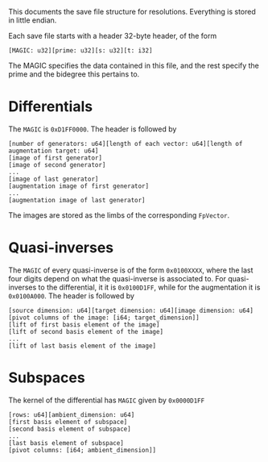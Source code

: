 This documents the save file structure for resolutions. Everything is stored in
little endian.

Each save file starts with a header 32-byte header, of the form

```
[MAGIC: u32][prime: u32][s: u32][t: i32]
```

The MAGIC specifies the data contained in this file, and the rest specify the prime and the bidegree this pertains to.

# Differentials
The `MAGIC` is `0xD1FF0000`. The header is followed by
```
[number of generators: u64][length of each vector: u64][length of augmentation target: u64]
[image of first generator]
[image of second generator]
...
[image of last generator]
[augmentation image of first generator]
...
[augmentation image of last generator]
```

The images are stored as the limbs of the corresponding `FpVector`.

# Quasi-inverses
The `MAGIC` of every quasi-inverse is of the form `0x0100XXXX`, where the last four digits depend on what the quasi-inverse is associated to. For quasi-inverses to the differential, it it is `0x0100D1FF`, while for the augmentation it is `0x0100A000`. The header is followed by
```
[source dimension: u64][target dimension: u64][image dimension: u64]
[pivot columns of the image: [i64; target_dimension]]
[lift of first basis element of the image]
[lift of second basis element of the image]
...
[lift of last basis element of the image]
```

# Subspaces
The kernel of the differential has `MAGIC` given by `0x0000D1FF`
```
[rows: u64][ambient_dimension: u64]
[first basis element of subspace]
[second basis element of subspace]
...
[last basis element of subspace]
[pivot columns: [i64; ambient_dimension]]
```
